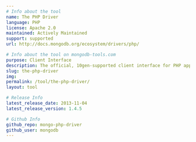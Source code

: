 ```yaml
---
# Info about the tool
name: The PHP Driver
language: PHP
license: Apache 2.0
maintained: Actively Maintained
support: supported
url: http://docs.mongodb.org/ecosystem/drivers/php/

# Info about the tool on mongodb-tools.com
purpose: Client Interface
description: The official, 10gen-supported client interface for PHP applications.
slug: the-php-driver
img: 
permalink: /tool/the-php-driver/
layout: tool

# Release Info
latest_release_date: 2013-11-04
latest_release_version: 1.4.5

# Github Info
github_repo: mongo-php-driver
github_user: mongodb
---
```


